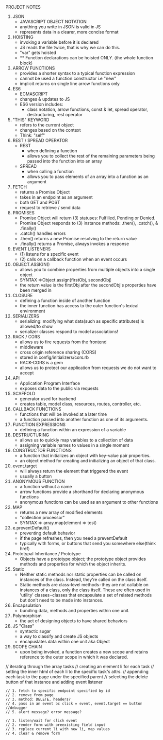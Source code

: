 PROJECT NOTES
1. JSON
    -  JAVASCRIPT OBJECT NOTATION
    - anything you write in JSON is valid in JS
    - represents data in a clearer, more concise format
2. HOISTING
    - invoking a variable before it is declared
    - JS reads the file twice, that is why we can do this. 
    - "var" gets hoisted
    - ** Function declarations can be hoisted ONLY. (the whole function block)
3. ARROW FUNCTIONS
    - provides a shorter syntax to a typical function expression
    - cannot be used a function constructor i.e "new"
    - implicit returns on single line arrow functions only
4. ES6
     - ECMASCRIPT
     - changes & updates to JS
     - ES6 version includes:
        - class notation, arrow functions, const & let, spread operator, destructuring, rest operator
5. "THIS" KEYWORD
    - refers to the current object
    - changes based on the context
    - Think: "self"
6. REST / SPREAD OPERATOR
    - REST
        - when defining a function
        - allows you to collect the rest of the remaining parameters being passed into the function into an array
    - SPREAD
        - when calling a function
        - allows you to pass elements of an array into a function as an argument
7. FETCH
    - returns a Promise Object
    - takes in an endpoint as an argument
    - both GET and POST
    - request to retrieve / send data
8. PROMISES
    - Promise Object will return (3) statuses: Fulfilled, Pending or Denied.
    - Promise Object responds to (3) instance methods: .then(), .catch(), & .finally()
    - .catch() handles errors
    - .then() returns a new Promise resolving to the return value
    - .finally() returns a Promise, always invokes a response
9. EVENT LISTENERS
    - (1) listens for a specific event
    - (2) calls on a callback function when an event occurs
10. OBJECT.ASSIGN()
    - allows you to combine properties from multiple objects into a single object
    - SYNTAX =>Object.assign(firstObj, secondObj)
    - the return value is the firstObj after the secondObj's properties have been merged in
11. CLOSURE
    - defining a function inside of another function
    - the inner function has access to the outer function's lexical environment
12. SERIALIZERS
     - serializing: modifying what data(such as specific attributes) is allowed/to show
     - serializer classes respond to model associations!
13. RACK / CORS
    - allows us to fire requests from the frontend
    - middleware
    - cross origin reference sharing (CORS)
    - stored in config/initializers/cors.rb
    - RACK-CORS is a gem
    - allows us to protect our application from requests we do not want to accept
14. API
     - Application Program Interface
     - exposes data to the public via requests
15. SCAFFOLD
     - generator used for backend
     - creates table, model class, resources, routes, controller, etc.
16. CALLBACK FUNCTIONS
    - functions that will be invoked at a later time
    - a function passed into another function as one of its arguments. 
17. FUNCTION EXPRESSIONS
    - defining a function within an expression of a variable
18. DESTRUCTURING
    - allows us to quickly map variables to a collection of data
    - assigning variable names to values in a single moment
19. CONSTRUCTOR FUNCTIONS
    - a function that initializes an object with key-value pair properties. 
    - an object method for creating and initializing an object of that class. 
20. event.target
    - will always return the element that triggered the event
    - usually a button 
21. ANONYMOUS FUNCTION
    - a function without a name 
    - arrow functions provide a shorthand for declaring anonymous functions
    - anonymous functions can be used as an argument to other functions
22. MAP
    - returns a new array of modified elements
    - "collection processor"
    - SYNTAX =>  array.map(element => test)
23. e.preventDefault()
    - preventing default behavior
    - if the page refreshes, then you need a preventDefault
    - typically with forms, or buttons that send you somewhere else(think href)
24. Prototypal Inheritance / Prototype
    - Objects have a prototype object; the prototype object provides methods and properties for which the object inherits. 
25. Static
    - Neither static methods nor static properties can be called on instances of the class. Instead, they're called on the class itself.
    - Static methods are class-level methods - they are not callable on instances of a class, only the class itself. These are often used in 'utility' classes - classes that encapsulate a set of related methods but don't need to be made into instances.
26. Encapsulation
    - bundling data, methods and properties within one unit. 
27. Polymorphism
    -  the act of designing objects to have shared behaviors
28. JS "Class"
    - syntactic sugar
    - a way to classify and create JS objects
    - encapuslates data within one unit aka Object
29. SCOPE CHAIN
    - upon being invoked, a function creates a new scope and retains reference to the outer scope in which it was declared.




   // iterating through the array tasks
    // creating an element li for each task
    // setting the inner html of each li to the specific task's attrs.
    // appending each task to the page under the specified parent 
    // selecting the delete button of that instance and adding event listener


    // 1. fetch to specific endpoint specified by id
    // 2. remove from page
    // 3. method: DELETE, headers?
    // 4. pass in an event bc click = event, event.target == button
    //debugger
    // 5. alert message? error message?

    // 1. listen/wait for click event
    // 2. render form with preexisting field input
    // 3. replace current li with new li, map values
    // 4. clear & remove form